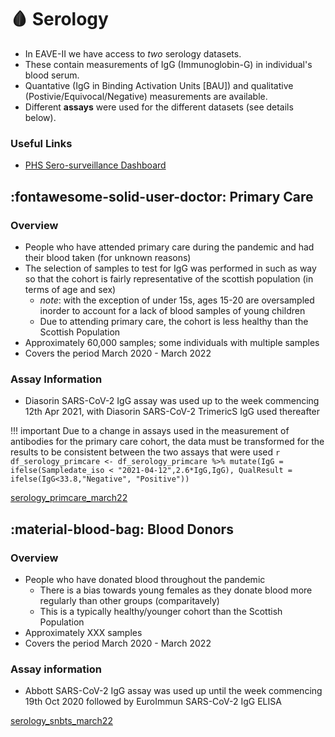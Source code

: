 # :drop_of_blood: Serology


* In EAVE-II we have access to *two* serology datasets.
* These contain measurements of IgG (Immunoglobin-G) in individual's blood serum.
* Quantative (IgG in Binding Activation Units [BAU]) and qualitative (Postivie/Equivocal/Negative) measurements are available.
* Different **assays** were used for the different datasets (see details below).

### Useful Links

* [PHS Sero-surveillance Dashboard](https://www.publichealthscotland.scot/publications/enhanced-surveillance-of-covid-19-in-scotland/enhanced-surveillance-of-covid-19-in-scotland-population-based-seroprevalence-surveillance-3-august-2022/)

## :fontawesome-solid-user-doctor: Primary Care

### Overview

* People who have attended primary care during the pandemic and had their blood taken (for unknown reasons)
* The selection of samples to test for IgG was performed in such as way so that the cohort is fairly representative of the scottish population (in terms of age and sex)
    * *note*: with the exception of under 15s, ages 15-20 are oversampled inorder to account for a lack of blood samples of young children 
	* Due to attending primary care, the cohort is less healthy than the Scottish Population
* Approximately 60,000 samples; some individuals with multiple samples
* Covers the period March 2020 - March 2022

### Assay Information
* Diasorin SARS-CoV-2 IgG assay was used up to the week commencing 12th Apr 2021, with Diasorin SARS-CoV-2 TrimericS IgG used thereafter


!!! important
    Due to a change in assays used in the measurement of antibodies for the primary care cohort, the data must be transformed for the results to be consistent between the two assays that were used
	```r
	df_serology_primcare <- df_serology_primcare %>%
	                        mutate(IgG = ifelse(Sampledate_iso < "2021-04-12",2.6*IgG,IgG),
                                   QualResult = ifelse(IgG<33.8,"Negative", "Positive")) 
	```


[serology_primcare_march22]()

## :material-blood-bag: Blood Donors

### Overview

* People who have donated blood throughout the pandemic
   * There is a bias towards young females as they donate blood more regularly than other groups (comparitavely) 
   * This is a typically healthy/younger cohort than the Scottish Population
* Approximately XXX samples
* Covers the period March 2020 - March 2022


### Assay information
* Abbott SARS-CoV-2 IgG assay was used up until the week commencing 19th Oct 2020 followed by EuroImmun SARS-CoV-2 IgG ELISA


[serology_snbts_march22]()
